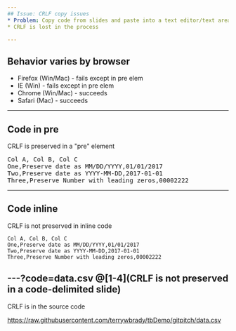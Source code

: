 ```yaml
---
## Issue: CRLF copy issues 
* Problem: Copy code from slides and paste into a text editor/text area
* CRLF is lost in the process

---
```

## Behavior varies by browser
* Firefox (Win/Mac)   - fails except in pre elem
* IE      (Win)      - fails except in pre elem
* Chrome  (Win/Mac)  - succeeds
* Safari  (Mac)      - succeeds

---
## Code in pre
CRLF is preserved in a "pre" element
<pre>
Col A, Col B, Col C
One,Preserve date as MM/DD/YYYY,01/01/2017
Two,Preserve date as YYYY-MM-DD,2017-01-01
Three,Preserve Number with leading zeros,00002222
</pre>
---
## Code inline
CRLF is not preserved in inline code
```
Col A, Col B, Col C
One,Preserve date as MM/DD/YYYY,01/01/2017
Two,Preserve date as YYYY-MM-DD,2017-01-01
Three,Preserve Number with leading zeros,00002222
```
---?code=data.csv
@[1-4](CRLF is not preserved in a code-delimited slide)
---
CRLF is in the source code

https://raw.githubusercontent.com/terrywbrady/tbDemo/gitpitch/data.csv
